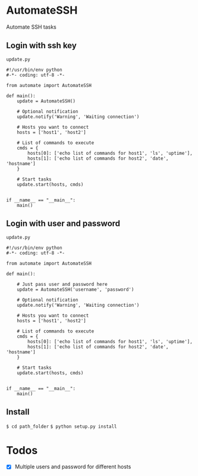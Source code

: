 # AutomateSSH
Automate SSH tasks

## Login with ssh key

`update.py`

```
#!/usr/bin/env python
#-*- coding: utf-8 -*-

from automate import AutomateSSH

def main():
	update = AutomateSSH()

	# Optional notification
	update.notify('Warning', 'Waiting connection')

	# Hosts you want to connect
	hosts = ['host1', 'host2']

	# List of commands to execute
	cmds = {
		hosts[0]: ['echo list of commands for host1', 'ls', 'uptime'],
		hosts[1]: ['echo list of commands for host2', 'date', 'hostname']
	}

	# Start tasks
	update.start(hosts, cmds)


if __name__ == "__main__":
	main()
```


## Login with user and password

`update.py`

```
#!/usr/bin/env python
#-*- coding: utf-8 -*-

from automate import AutomateSSH

def main():

	# Just pass user and password here
	update = AutomateSSH('username', 'password')

	# Optional notification
	update.notify('Warning', 'Waiting connection')

	# Hosts you want to connect
	hosts = ['host1', 'host2']

	# List of commands to execute
	cmds = {
		hosts[0]: ['echo list of commands for host1', 'ls', 'uptime'],
		hosts[1]: ['echo list of commands for host2', 'date', 'hostname']
	}

	# Start tasks
	update.start(hosts, cmds)


if __name__ == "__main__":
	main()
```

## Install

`$ cd path_folder`
`$ python setup.py install`

# Todos
- [x] Multiple users and password for different hosts
